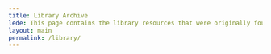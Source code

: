 ```yaml
---
title: Library Archive
lede: This page contains the library resources that were originally found at Data.gov.uk and are now made available as an archive.
layout: main
permalink: /library/
---
```

